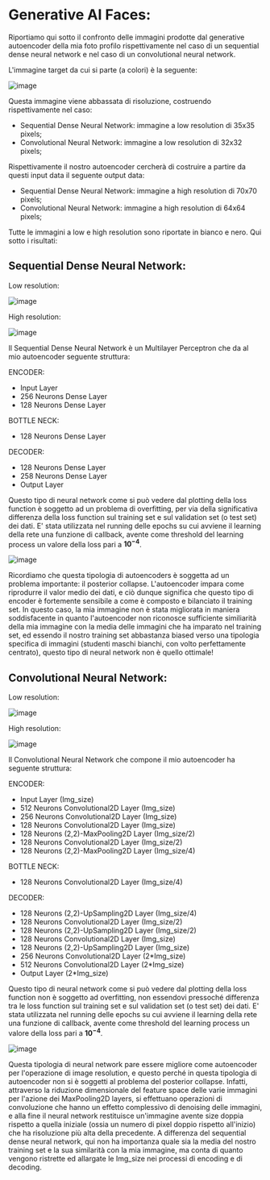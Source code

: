 # Generative AI Faces:

Riportiamo qui sotto il confronto delle immagini prodotte dal generative autoencoder della mia foto profilo rispettivamente nel caso di un sequential dense neural
network e nel caso di un convolutional neural network.

L'immagine target da cui si parte (a colori) è la seguente:

![image](https://github.com/AlbertoBassanoni/MLPNS_ABassanoni/blob/main/generativeAI/imm_original.png)

Questa immagine viene abbassata di risoluzione, costruendo rispettivamente nel caso:

- Sequential Dense Neural Network: immagine a low resolution di 35x35 pixels;
- Convolutional Neural Network: immagine a low resolution di 32x32 pixels;

Rispettivamente il nostro autoencoder cercherà di costruire a partire da questi input data il seguente output data:

- Sequential Dense Neural Network: immagine a high resolution di 70x70 pixels;
- Convolutional Neural Network: immagine a high resolution di 64x64 pixels;

Tutte le immagini a low e high resolution sono riportate in bianco e nero. Qui sotto i risultati:

## Sequential Dense Neural Network:

Low resolution:


![image](https://github.com/AlbertoBassanoni/MLPNS_ABassanoni/blob/main/generativeAI/imm_low_res_35x35_seq.png)

High resolution:


![image](https://github.com/AlbertoBassanoni/MLPNS_ABassanoni/blob/main/generativeAI/imm_70x70_sequential.png)


Il Sequential Dense Neural Network è un Multilayer Perceptron che da al mio autoencoder seguente struttura:

ENCODER:
- Input Layer
- 256 Neurons Dense Layer
- 128 Neurons Dense Layer

BOTTLE NECK:
- 128 Neurons Dense Layer

DECODER:
- 128 Neurons Dense Layer
- 258 Neurons Dense Layer
- Output Layer

Questo tipo di neural network come si può vedere dal plotting della loss function è soggetto ad un problema di overfitting, per via della significativa differenza della loss function sul training set e sul validation set (o test set) dei dati. E' stata utilizzata nel running delle epochs su cui avviene il learning della rete una funzione di callback, avente come threshold del learning process un valore della loss pari a **$10^{-4}$**. 

![image](https://github.com/AlbertoBassanoni/MLPNS_ABassanoni/blob/main/generativeAI/loss_sequential_NN.png)

Ricordiamo che questa tipologia di autoencoders è soggetta ad un problema importante: il posterior collapse. L'autoencoder impara come riprodurre il valor medio dei dati, e ciò dunque significa che questo tipo di encoder è fortemente sensibile a come è composto e bilanciato il training set. In questo caso, la mia immagine non è stata migliorata in maniera soddisfacente in quanto l'autoencoder non riconosce sufficiente similiarità della mia immagine con la media delle immagini che ha imparato nel training set, ed essendo il nostro training set abbastanza biased verso una tipologia specifica di immagini (studenti maschi bianchi, con volto perfettamente centrato), questo tipo di neural network non è quello ottimale!

## Convolutional Neural Network:

Low resolution:


![image](https://github.com/AlbertoBassanoni/MLPNS_ABassanoni/blob/main/generativeAI/imm_low_res_32x32_conv.png)

High resolution:


![image](https://github.com/AlbertoBassanoni/MLPNS_ABassanoni/blob/main/generativeAI/imm_64x64_convolutional.png)

Il Convolutional Neural Network che compone il mio autoencoder ha seguente struttura:

ENCODER:
- Input Layer (Img_size)
- 512 Neurons Convolutional2D Layer (Img_size)
- 256 Neurons Convolutional2D Layer (Img_size)
- 128 Neurons Convolutional2D Layer (Img_size)
- 128 Neurons (2,2)-MaxPooling2D Layer (Img_size/2)
- 128 Neurons Convolutional2D Layer (Img_size/2)
- 128 Neurons (2,2)-MaxPooling2D Layer (Img_size/4)

BOTTLE NECK:
- 128 Neurons Convolutional2D Layer (Img_size/4)

DECODER:
- 128 Neurons (2,2)-UpSampling2D Layer (Img_size/4)
- 128 Neurons Convolutional2D Layer (Img_size/2)
- 128 Neurons (2,2)-UpSampling2D Layer (Img_size/2)
- 128 Neurons Convolutional2D Layer (Img_size)
- 128 Neurons (2,2)-UpSampling2D Layer (Img_size)
- 256 Neurons Convolutional2D Layer (2*Img_size)
- 512 Neurons Convolutional2D Layer (2*Img_size)
- Output Layer (2*Img_size)

Questo tipo di neural network come si può vedere dal plotting della loss function non è soggetto ad overfitting, non essendovi pressoché differenza tra le loss function sul training set e sul validation set (o test set) dei dati. E' stata utilizzata nel running delle epochs su cui avviene il learning della rete una funzione di callback, avente come threshold del learning process un valore della loss pari a **$10^{-4}$**. 

![image](https://github.com/AlbertoBassanoni/MLPNS_ABassanoni/blob/main/generativeAI/loss_convolutional_NN.png)

Questa tipologia di neural network pare essere migliore come autoencoder per l'operazione di image resolution, e questo perché in questa tipologia di autoencoder non si è soggetti al problema del posterior collapse. Infatti, attraverso la riduzione dimensionale del feature space delle varie immagini per l'azione dei MaxPooling2D layers, si effettuano operazioni di convoluzione che hanno un effetto complessivo di denoising delle immagini, e alla fine il neural network restituisce un'immagine avente size doppia rispetto a quella iniziale (ossia un numero di pixel doppio rispetto all'inizio) che ha risoluzione più alta della precedente. A differenza del sequential dense neural network, qui non ha importanza quale sia la media del nostro training set e la sua similarità con la mia immagine, ma conta di quanto vengono ristrette ed allargate le Img_size nei processi di encoding e di decoding.
